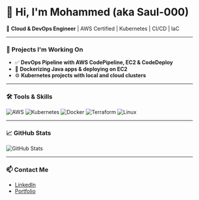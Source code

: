 # 👋 Hi, I'm Mohammed (aka Saul-000)

🚀 **Cloud & DevOps Engineer** | AWS Certified | Kubernetes | CI/CD | IaC

---

### 💼 Projects I'm Working On
- ✅ **DevOps Pipeline with AWS CodePipeline, EC2 & CodeDeploy**
- 🐳 **Dockerizing Java apps & deploying on EC2**
- ⚙️ **Kubernetes projects with local and cloud clusters**

---

### 🛠️ Tools & Skills
![AWS](https://img.shields.io/badge/AWS-%23FF9900.svg?style=flat&logo=amazon-aws)
![Kubernetes](https://img.shields.io/badge/Kubernetes-%23326CE5.svg?style=flat&logo=kubernetes)
![Docker](https://img.shields.io/badge/Docker-%230db7ed.svg?style=flat&logo=docker)
![Terraform](https://img.shields.io/badge/Terraform-623CE4?style=flat&logo=terraform)
![Linux](https://img.shields.io/badge/Linux-FCC624?style=flat&logo=linux)

---

### 📈 GitHub Stats
![GitHub Stats](https://github-readme-stats.vercel.app/api?username=Saul-000&show_icons=true&theme=radical)

---

### 📫 Contact Me
- [LinkedIn](https://linkedin.com/in/YOUR-LINK)
- [Portfolio](https://YOUR-PORTFOLIO.github.io)
